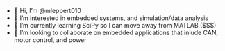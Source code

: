 - 👋 Hi, I’m @mleppert010
- 👀 I’m interested in embedded systems, and simulation/data analysis
- 🌱 I’m currently learning SciPy so I can move away from MATLAB ($$$)
- 💞️ I’m looking to collaborate on embedded applications that inlude CAN, motor control, and power

<!---
mleppert010/mleppert010 is a ✨ special ✨ repository because its `README.md` (this file) appears on your GitHub profile.
You can click the Preview link to take a look at your changes.
--->
